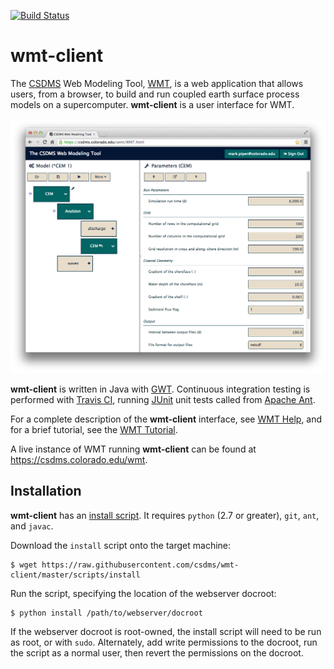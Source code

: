 [![Build Status](https://travis-ci.org/csdms/wmt-client.svg?branch=master)](https://travis-ci.org/csdms/wmt-client)

# wmt-client

The [CSDMS](http://csdms.colorado.edu/wiki/Main_Page) Web Modeling Tool,
[WMT](https://github.com/csdms/wmt),
is a web application that allows users,
from a browser,
to build and run coupled
earth surface process models on a supercomputer.
**wmt-client** is a user interface for WMT.

![WMT client interface](img/WMT-client.png)

**wmt-client** is written in Java with [GWT](http://www.gwtproject.org/).
Continuous integration testing is performed with [Travis CI](https://travis-ci.com/),
running [JUnit](http://junit.org/) unit tests
called from [Apache Ant](http://ant.apache.org/).

For a complete description of the **wmt-client** interface,
see [WMT Help](http://csdms.colorado.edu/wiki/WMT_help),
and for a brief tutorial,
see the [WMT Tutorial](http://csdms.colorado.edu/wiki/WMT_tutorial).

A live instance of WMT running **wmt-client**
can be found at https://csdms.colorado.edu/wmt.

## Installation

**wmt-client** has an [install script](https://github.com/csdms/wmt-client/blob/master/scripts/install).
It requires `python` (2.7 or greater), `git`, `ant`, and `javac`.

Download the `install` script onto the target machine:

    $ wget https://raw.githubusercontent.com/csdms/wmt-client/master/scripts/install

Run the script,
specifying the location of the webserver docroot:

    $ python install /path/to/webserver/docroot

If the webserver docroot is root-owned,
the install script will need to be run as root,
or with `sudo`.
Alternately,
add write permissions to the docroot,
run the script as a normal user,
then revert the permissions on the docroot.
